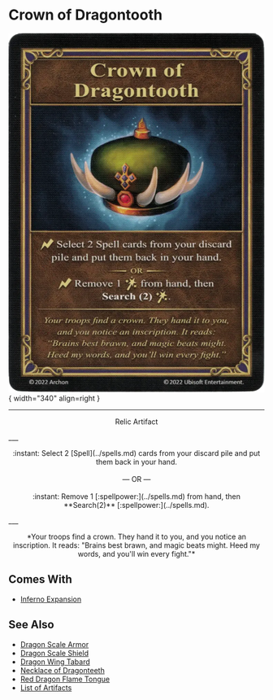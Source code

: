 # Crown of Dragontooth

![Crown of Dragontooth](../assets/artifacts_relic-crown_of_dragontooth.webp){ width="340" align=right }
___
<p style="text-align: center;" markdown>Relic Artifact</p>
___
<p style="text-align: center;" markdown>:instant: Select 2 [Spell](../spells.md) cards from your discard pile and put them back in your hand.<br><br>— OR —<br><br>:instant: Remove 1 [:spellpower:](../spells.md) from hand, then **Search(2)** [:spellpower:](../spells.md).</p>
___
<p style="text-align: center;" markdown>*Your troops find a crown. They hand it to you, and you notice an inscription. It reads: "Brains best brawn, and magic beats might. Heed my words, and you'll win every fight."*</p>


## Comes With

- [Inferno Expansion](../content.md)


## See Also

- [Dragon Scale Armor](dragon_scale_armor.md)
- [Dragon Scale Shield](dragon_scale_shield.md)
- [Dragon Wing Tabard](dragon_wing_tabard.md)
- [Necklace of Dragonteeth](necklace_of_dragonteeth.md)
- [Red Dragon Flame Tongue](red_dragon_flame_tongue.md)
- [List of Artifacts](../artifacts.md)
